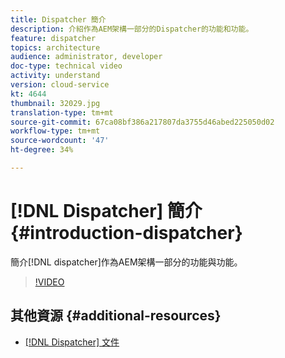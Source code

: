```yaml
---
title: Dispatcher 簡介
description: 介紹作為AEM架構一部分的Dispatcher的功能和功能。
feature: dispatcher
topics: architecture
audience: administrator, developer
doc-type: technical video
activity: understand
version: cloud-service
kt: 4644
thumbnail: 32029.jpg
translation-type: tm+mt
source-git-commit: 67ca08bf386a217807da3755d46abed225050d02
workflow-type: tm+mt
source-wordcount: '47'
ht-degree: 34%

---
```



# [!DNL Dispatcher] 簡介{#introduction-dispatcher}

簡介[!DNL dispatcher]作為AEM架構一部分的功能與功能。

>[!VIDEO](https://video.tv.adobe.com/v/32029/?quality=12&learn=on)

## 其他資源 {#additional-resources}

* [[!DNL Dispatcher] 文件](https://docs.adobe.com/content/help/zh-Hant/experience-manager-dispatcher/using/dispatcher.html)